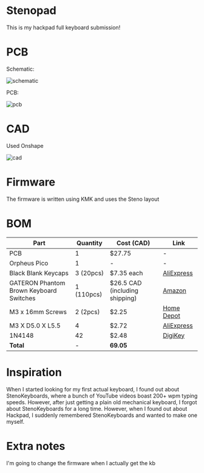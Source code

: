 # Stenopad

This is my hackpad full keyboard submission!

# PCB

Schematic:

![schematic](https://github.com/B-Eddie/hackpad/blob/main/hackboards/Stenopad/assets/schematic.png)

PCB:

![pcb](https://github.com/B-Eddie/hackpad/blob/main/hackboards/Stenopad/assets/pcb.png)

# CAD

Used Onshape

![cad](https://github.com/B-Eddie/hackpad/blob/main/hackboards/Stenopad/assets/cad.png)

# Firmware

The firmware is written using KMK and uses the Steno layout

# **BOM**

| Part                                    | Quantity   | Cost (CAD)                     | Link                                                                                                                                            |
| --------------------------------------- | ---------- | ------------------------------ | ----------------------------------------------------------------------------------------------------------------------------------------------- |
| PCB                                     | 1          | $27.75                         | -                                                                                                                                               |
| Orpheus Pico                            | 1          | -                              | -                                                                                                                                               |
| Black Blank Keycaps                     | 3 (20pcs)  | $7.35 each                     | [AliExpress](https://www.aliexpress.com/item/1005007683242914.html)                                                                             |
| GATERON Phantom Brown Keyboard Switches | 1 (110pcs) | $26.5 CAD (including shipping) | [Amazon](https://www.amazon.com/GATERON-Keyboard-Switches-Pre-lubed-Mechanical/dp/B0D83FKMLQ)                                                   |
| M3 x 16mm Screws                        | 2 (2pcs)   | $2.25                          | [Home Depot](https://www.homedepot.com/p/Everbilt-M3-0-5x16mm-Stainless-Steel-Flat-Head-Phillips-Drive-Machine-Screw-2-Pieces-863838/323370692) |
| M3 X D5.0 X L5.5                        | 4          | $2.72                          | [AliExpress](https://www.aliexpress.us/item/4000232858343.html)                                                                                 |
| 1N4148                                  | 42         | $2.48                          | [DigiKey](https://www.digikey.ca/en/products/detail/onsemi/1N4148/458603)                                                                       |
| **Total**                               | -          | **69.05**                      |

# Inspiration

When I started looking for my first actual keyboard, I found out about StenoKeyboards, where a bunch of YouTube videos boast 200+ wpm typing speeds. However, after just getting a plain old mechanical keyboard, I forgot about StenoKeyboards for a long time. However, when I found out about Hackpad, I suddenly remembered StenoKeyboards and wanted to make one myself.

# Extra notes

I'm going to change the firmware when I actually get the kb
